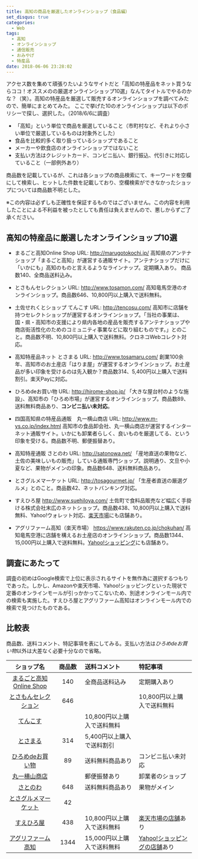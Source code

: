 ```yaml
---
title: 高知の商品を厳選したオンラインショップ（食品編）
set_disqus: true
categories:
  - Web
tags:
  - 高知
  - オンラインショップ
  - 通信販売
  - おみやげ
  - 特産品
date: 2018-06-06 23:28:02
---
```

アクセス数を集めて頑張りたいようなサイトだと「高知の特産品をネット買うならココ！オススメのの厳選オンラインショップ10選」なんてタイトルでやるのかな？（笑）。高知の特産品を厳選して販売するオンラインショップを調べてみたので、簡単にまとめてみた。
ここで挙げた10のオンラインショップは以下のポリシーで探し、選択した。（2018/6/6に調査）
- 「高知」という単位で商品を厳選していること（市町村など、それより小さい単位で厳選しているものは対象外とした）
- 食品を比較的多く取り扱っているショップであること
- メーカーや飲食店のオンラインショップではないこと
- 支払い方法はクレジットカード、コンビニ払い、銀行振込、代引きに対応していること（一部例外あり）

商品数を記載しているが、これは各ショップの商品検索にて、キーワードを空欄にして検索し、ヒットした件数を記載しており、空欄検索ができなかったショップについては商品数不明とした。

※この内容は必ずしも正確性を保証するものではございません。この内容を利用したことによる不利益を被ったとしても責任は負えませんので、悪しからずご了承ください。

## 高知の特産品に厳選したオンラインショップ10選

- まるごと高知Online Shop
URL:  <http://marugotokochi.jp/>
高知県のアンテナショップ「まるごと高知」が運営する通販サイト。アンテナショップだけに「いかにも」高知のものと言えるようなラインナップ。定期購入あり。 商品数140、全商品送料込み。

- とさもんセレクション
URL: <http://www.tosamon.com/>
高知竜馬空港のオンラインショップ。商品数646、10,800円以上購入で送料無料。

- 土佐せれくとショップ てんこす
URL: <http://tencosu.com/>
高知市に店舗を持つセレクトショップが運営するオンラインショップ。「当社の事業は、国・県・高知市の支援により県内各地の産品を販売するアンテナショップや商店街活性化のためのコミュニティ事業などに取り組むものです。」とのこと。商品数不明、10,800円以上購入で送料無料。クロネコWebコレクト対応。

- 高知特産品ネット とさまる
URL: <http://www.tosamaru.com/>
創業100余年、高知市のお土産店「はりま屋」が運営するオンラインショップ。お土産品が多い印象を受けるのは先入観か？商品数314、5,400円以上購入で送料割引。楽天Payに対応。

- ひろめdeお買い物
URL: <http://hirome-shop.jp/>
「大きな屋台村のような施設」、高知市の「ひろめ市場」が運営するオンラインショップ。商品数89、送料無料商品あり、**コンビニ払い未対応**。

- 四国高知県の特産品通販　丸一横山商店
URL: <http://www.m-ys.co.jp/index.html>
高知市の食品卸会社、丸一横山商店が運営するインターネット通販サイト。いかにも卸業者らしく、良いものを厳選してる、という印象を受ける。商品数不明、郵便振替あり。

- 高知特産通販 さとのわ
URL: <http://satonowa.net/>
「産地直送の果物など、土佐の美味しいもの販売」している通販専門ショップ。説明通り、文旦や小夏など、果物がメインの印象。商品数648、送料無料商品あり。

- とさグルメマーケット
URL: <http://tosagourmet.jp/>
「生産者直送の厳選グルメ」とのこと。商品数42、ネットバンキング対応。

- すえひろ屋
<http://www.suehiloya.com/>
土佐町で食料品販売など幅広く手掛ける株式会社末広のネットショップ。商品数438、10,800円以上購入で送料無料、Yahoo!ウォレット対応、[楽天市場](https://www.rakuten.co.jp/suehiloya/)にも店舗あり。

- アグリファーム高知（楽天市場）
<https://www.rakuten.co.jp/chokuhan/>
高知竜馬空港に店舗を構えるお土産店のオンラインショップ。商品数1344、15,000円以上購入で送料無料。[Yahoo!ショッピング](https://store.shopping.yahoo.co.jp/chokuhan/)にも店舗あり。

## 調査にあたって
調査の初めはGoogle検索で上位に表示されるサイトを無作為に選択するつもりであった。しかし、Amazonや楽天市場、Yahoo!ショッピングといった現状で定番のオンラインモールが引っかかってこないため、別途オンラインモール内での検索も実施した。すえひろ屋とアグリファーム高知はオンラインモール内での検索で見つけたものである。

## 比較表
商品数、送料コメント、特記事項を表にしてみる。支払い方法は*ひろめdeお買い物*以外は大差なく必要十分なので省略。

|ショップ名|商品数　|送料コメント|特記事項|
|:-:|:-:|:-|:-|
|[まるごと高知Online Shop](http://marugotokochi.jp/)|140　|全商品送料込み|定期購入あり|
|[とさもんセレクション](http://www.tosamon.com/)|646　| |10,800円以上購入で送料無料|
|[てんこす](http://tencosu.com/)| |10,800円以上購入で送料無料| |
|[とさまる](http://www.tosamaru.com/>)|314　|5,400円以上購入で送料割引| |
|[ひろめdeお買い物](http://hirome-shop.jp/)|89　|送料無料商品あり|コンビニ払い未対応|
|[丸一横山商店](http://www.m-ys.co.jp/index.html)| |郵便振替あり|卸業者のショップ|
|[さとのわ](http://satonowa.net/)|648　|送料無料商品あり|果物がメイン|
|[とさグルメマーケット](http://tosagourmet.jp/)|42　|| |
|[すえひろ屋](http://www.suehiloya.com/)|438　|10,800円以上購入で送料無料|[楽天市場の店舗](https://www.rakuten.co.jp/suehiloya/)あり|
|[アグリファーム高知](https://www.rakuten.co.jp/chokuhan/)|1344　|15,000円以上購入で送料無料|[Yahoo!ショッピングの店舗](https://store.shopping.yahoo.co.jp/chokuhan/)あり|
